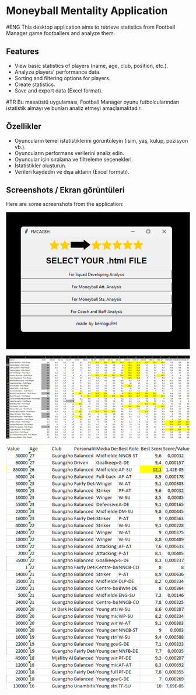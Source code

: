 ﻿# Moneyball Mentality Application

#ENG
This desktop application aims to retrieve statistics from Football Manager game footballers and analyze them.

## Features

- View basic statistics of players (name, age, club, position, etc.).
- Analyze players' performance data.
- Sorting and filtering options for players.
- Create statistics.
- Save and export data (Excel format).

#TR
Bu masaüstü uygulaması, Football Manager oyunu futbolcularından istatistik almayı ve bunları analiz etmeyi amaçlamaktadır.

## Özellikler

- Oyuncuların temel istatistiklerini görüntüleyin (isim, yaş, kulüp, pozisyon vb.).
- Oyuncuların performans verilerini analiz edin.
- Oyuncular için sıralama ve filtreleme seçenekleri.
- İstatistikler oluşturun.
- Verileri kaydedin ve dışa aktarın (Excel formatı).

## Screenshots / Ekran görüntüleri

Here are some screenshots from the application:

![Screenshot 3](ss1.png)

![Screenshot 2](ss2.png)

![Screenshot 1](ss3.png)





